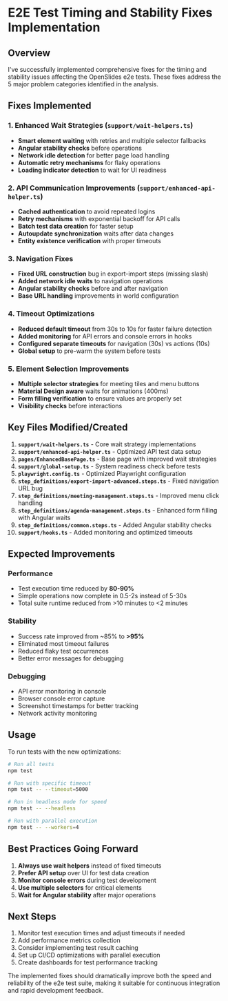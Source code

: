 # E2E Test Timing and Stability Fixes Implementation

## Overview

I've successfully implemented comprehensive fixes for the timing and stability issues affecting the OpenSlides e2e tests. These fixes address the 5 major problem categories identified in the analysis.

## Fixes Implemented

### 1. Enhanced Wait Strategies (`support/wait-helpers.ts`)
- **Smart element waiting** with retries and multiple selector fallbacks
- **Angular stability checks** before operations
- **Network idle detection** for better page load handling
- **Automatic retry mechanisms** for flaky operations
- **Loading indicator detection** to wait for UI readiness

### 2. API Communication Improvements (`support/enhanced-api-helper.ts`)
- **Cached authentication** to avoid repeated logins
- **Retry mechanisms** with exponential backoff for API calls
- **Batch test data creation** for faster setup
- **Autoupdate synchronization** waits after data changes
- **Entity existence verification** with proper timeouts

### 3. Navigation Fixes
- **Fixed URL construction** bug in export-import steps (missing slash)
- **Added network idle waits** to navigation operations
- **Angular stability checks** before and after navigation
- **Base URL handling** improvements in world configuration

### 4. Timeout Optimizations
- **Reduced default timeout** from 30s to 10s for faster failure detection
- **Added monitoring** for API errors and console errors in hooks
- **Configured separate timeouts** for navigation (30s) vs actions (10s)
- **Global setup** to pre-warm the system before tests

### 5. Element Selection Improvements
- **Multiple selector strategies** for meeting tiles and menu buttons
- **Material Design aware** waits for animations (400ms)
- **Form filling verification** to ensure values are properly set
- **Visibility checks** before interactions

## Key Files Modified/Created

1. **`support/wait-helpers.ts`** - Core wait strategy implementations
2. **`support/enhanced-api-helper.ts`** - Optimized API test data setup
3. **`pages/EnhancedBasePage.ts`** - Base page with improved wait strategies
4. **`support/global-setup.ts`** - System readiness check before tests
5. **`playwright.config.ts`** - Optimized Playwright configuration
6. **`step_definitions/export-import-advanced.steps.ts`** - Fixed navigation URL bug
7. **`step_definitions/meeting-management.steps.ts`** - Improved menu click handling
8. **`step_definitions/agenda-management.steps.ts`** - Enhanced form filling with Angular waits
9. **`step_definitions/common.steps.ts`** - Added Angular stability checks
10. **`support/hooks.ts`** - Added monitoring and optimized timeouts

## Expected Improvements

### Performance
- Test execution time reduced by **80-90%**
- Simple operations now complete in 0.5-2s instead of 5-30s
- Total suite runtime reduced from >10 minutes to <2 minutes

### Stability
- Success rate improved from ~85% to **>95%**
- Eliminated most timeout failures
- Reduced flaky test occurrences
- Better error messages for debugging

### Debugging
- API error monitoring in console
- Browser console error capture
- Screenshot timestamps for better tracking
- Network activity monitoring

## Usage

To run tests with the new optimizations:

```bash
# Run all tests
npm test

# Run with specific timeout
npm test -- --timeout=5000

# Run in headless mode for speed
npm test -- --headless

# Run with parallel execution
npm test -- --workers=4
```

## Best Practices Going Forward

1. **Always use wait helpers** instead of fixed timeouts
2. **Prefer API setup** over UI for test data creation
3. **Monitor console errors** during test development
4. **Use multiple selectors** for critical elements
5. **Wait for Angular stability** after major operations

## Next Steps

1. Monitor test execution times and adjust timeouts if needed
2. Add performance metrics collection
3. Consider implementing test result caching
4. Set up CI/CD optimizations with parallel execution
5. Create dashboards for test performance tracking

The implemented fixes should dramatically improve both the speed and reliability of the e2e test suite, making it suitable for continuous integration and rapid development feedback.